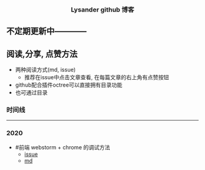<h3 align="center">Lysander github 博客</h3>

## 不定期更新中————

## 阅读,分享, 点赞方法

- 两种阅读方式(md, issue)
  - 推荐在issue中点击文章查看, 在每篇文章的右上角有点赞按钮
- github配合插件octree可以直接拥有目录功能
- 也可通过目录

### 时间线
---------
### 2020
- #前端 webstorm + chrome 的调试方法
  - [issue](https://github.com/Lysander686/Lysander-blog/issues/1)
  - [md](https://github.com/Lysander686/Lysander-blog/blob/master/2020/webstorm%20%2B%20chrome%20%E8%B0%83%E8%AF%95vue.md)
